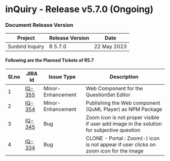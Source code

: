 # inQuiry - Release v5.7.0 (Ongoing)

### Document Release Version

| Project         | Release Version | Date        |
| --------------- | --------------- | ----------- |
| Sunbird Inquiry | R 5.7.0         | 22 May 2023 |

#### Following are the Planned Tickets of R5.7

| Sl.no | JIRA Id                                                       | Issue Type        | Description                                                                               |
| ----- | ------------------------------------------------------------- | ----------------- | ----------------------------------------------------------------------------------------- |
| 1     | [IQ-355](https://project-sunbird.atlassian.net/browse/IQ-355) | Minor-Enhancement | Web Component for the QuestionSet Editor                                                  |
| 2     | [IQ-354](https://project-sunbird.atlassian.net/browse/IQ-354) | Minor-Enhancement | Publishing the Web component (QuML Player) as NPM Package                                 |
| 3     | [IQ-345](https://project-sunbird.atlassian.net/browse/IQ-345) | Bug               | Zoom icon is not proper visible if user add image in the solution for subjective question |
| 4     | [IQ-334](https://project-sunbird.atlassian.net/browse/IQ-334) | Bug               | CLONE - Portal : Zoom(-) icon is not appear if user clicks on zoom icon for the image     |
